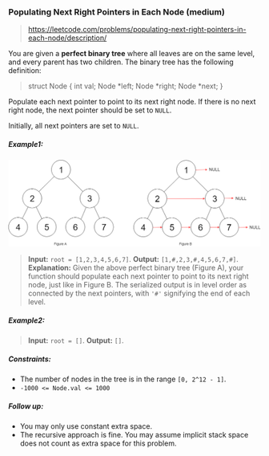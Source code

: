 ### Populating Next Right Pointers in Each Node (medium)

> https://leetcode.com/problems/populating-next-right-pointers-in-each-node/description/

You are given a **perfect binary tree** where all leaves are on the same level, and every parent has two children. The binary tree has the following definition:

> struct Node {
> int val;
> Node *left;
> Node *right;
> Node \*next;
> }

Populate each next pointer to point to its next right node. If there is no next right node, the next pointer should be set to `NULL`.

Initially, all next pointers are set to `NULL`.

##### Example1:

![example-1](./example-1.png)

> **Input:** `root = [1,2,3,4,5,6,7]`.
> **Output:** `[1,#,2,3,#,4,5,6,7,#]`.
> **Explanation:** Given the above perfect binary tree (Figure A), your function should populate each next pointer to point to its next right node, just like in Figure B. The serialized output is in level order as connected by the next pointers, with `'#'` signifying the end of each level.

##### Example2:

> **Input:** `root = []`.
> **Output:** `[]`.

##### Constraints:

- The number of nodes in the tree is in the range `[0, 2^12 - 1]`.
- `-1000 <= Node.val <= 1000`

##### Follow up:

- You may only use constant extra space.
- The recursive approach is fine. You may assume implicit stack space does not count as extra space for this problem.
